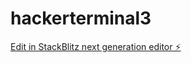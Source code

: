 # hackerterminal3

[Edit in StackBlitz next generation editor ⚡️](https://stackblitz.com/~/github.com/nomadandstrife/hackerterminal3)
